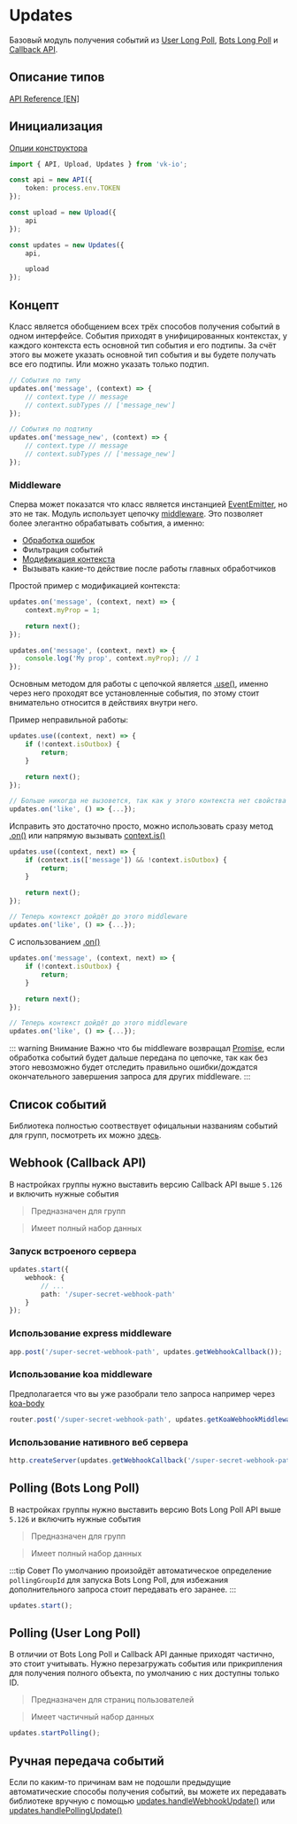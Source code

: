 # Updates

Базовый модуль получения событий из [User Long Poll](https://vk.com/dev/using_longpoll), [Bots Long Poll](https://vk.com/dev/bots_longpoll) и [Callback API](https://vk.com/dev/callback_api).

## Описание типов
[API Reference [EN]](http://negezor.github.io/vk-io/references/vk-io/classes/updates.html)

## Инициализация
[Опции конструктора](http://negezor.github.io/vk-io/references/vk-io/interfaces/iupdatesoptions.html)

```ts
import { API, Upload, Updates } from 'vk-io';

const api = new API({
	token: process.env.TOKEN
});

const upload = new Upload({
	api
});

const updates = new Updates({
	api,

	upload
});
```

## Концепт

Класс является обобщением всех трёх способов получения событий в одном интерфейсе. События приходят в унифицированных контекстах, у каждого контекста есть основной тип события и его подтипы. За счёт этого вы можете указать основной тип события и вы будете получать все его подтипы. Или можно указать только подтип.

```ts
// События по типу
updates.on('message', (context) => {
	// context.type // message
	// context.subTypes // ['message_new']
});

// События по подтипу
updates.on('message_new', (context) => {
	// context.type // message
	// context.subTypes // ['message_new']
});
```

### Middleware

Сперва может показатся что класс является инстанцией [EventEmitter](https://nodejs.org/api/events.html#events_class_eventemitter), но это не так. Модуль использует цепочку [middleware](https://en.wikipedia.org/wiki/Middleware). Это позволяет более элегантно обрабатывать события, а именно:

- [Обработка ошибок](https://github.com/negezor/vk-io/blob/master/docs/examples/advanced/middleware-error-fallback.js)
- Фильтрация событий
- [Модификация контекста](https://github.com/negezor/vk-io/blob/master/docs/examples/advanced/context-modification.js)
- Вызывать какие-то действие после работы главных обработчиков

Простой пример с модификацией контекста:
```ts
updates.on('message', (context, next) => {
	context.myProp = 1;

	return next();
});

updates.on('message', (context, next) => {
	console.log('My prop', context.myProp); // 1
});
```

Основным методом для работы с цепочкой является [.use()](https://negezor.github.io/vk-io/references/vk-io/classes/updates.html#use), именно через него проходят все установленные события, по этому стоит внимательно относится в действиях внутри него.

Пример неправильной работы:

```ts
updates.use((context, next) => {
	if (!context.isOutbox) {
		return;
	}

	return next();
});

// Больше никогда не вызовется, так как у этого контекста нет свойства `isOutbox`
updates.on('like', () => {...});
```

Исправить это достаточно просто, можно использовать сразу метод [.on()](https://negezor.github.io/vk-io/references/vk-io/classes/updates.html#on) или напрямую вызывать [context.is()](https://negezor.github.io/vk-io/references/vk-io/classes/context.html#is)

```ts
updates.use((context, next) => {
	if (context.is(['message']) && !context.isOutbox) {
		return;
	}

	return next();
});

// Теперь контекст дойдёт до этого middleware
updates.on('like', () => {...});
```

С использованием [.on()](https://negezor.github.io/vk-io/references/vk-io/classes/updates.html#on)

```ts
updates.on('message', (context, next) => {
	if (!context.isOutbox) {
		return;
	}

	return next();
});

// Теперь контекст дойдёт до этого middleware
updates.on('like', () => {...});
```

::: warning Внимание
Важно что бы middleware возвращал [Promise](https://developer.mozilla.org/ru/docs/Web/JavaScript/Reference/Global_Objects/Promise), если обработка событий будет дальше передана по цепочке, так как без этого невозможно будет отследить правильно ошибки/дождатся окончательного завершения запроса для других middleware.
:::

## Список событий

Библиотека полностью соотвествует офицальныи названиям событий для групп, посмотреть их можно [здесь](https://vk.com/dev/groups_events).

## Webhook (Callback API)

В настройках группы нужно выставить версию Callback API выше `5.126` и включить нужные события

> Предназначен для групп

> Имеет полный набор данных

### Запуск встроеного сервера

```ts
updates.start({
	webhook: {
		// ...
		path: '/super-secret-webhook-path'
	}
});
```

### Использование express middleware

```ts
app.post('/super-secret-webhook-path', updates.getWebhookCallback());
```

### Использование koa middleware
Предполагается что вы уже разобрали тело запроса например через [koa-body](https://github.com/dlau/koa-body)

```ts
router.post('/super-secret-webhook-path', updates.getKoaWebhookMiddleware())
```

### Использование нативного веб сервера

```ts
http.createServer(updates.getWebhookCallback('/super-secret-webhook-path'));
```

## Polling (Bots Long Poll)

В настройках группы нужно выставить версию Bots Long Poll API выше `5.126` и включить нужные события

> Предназначен для групп

> Имеет полный набор данных

:::tip Совет
По умолчанию произойдёт автоматическое определение `pollingGroupId` для запуска Bots Long Poll, для избежания дополнительного запроса стоит передавать его заранее.
:::

```ts
updates.start();
```

## Polling (User Long Poll)

В отличии от Bots Long Poll и Callback API данные приходят частично, это стоит учитывать. Нужно перезагружать события или прикрипления для получения полного объекта, по умолчанию с них доступны только ID.

> Предназначен для страниц пользователей

> Имеет частичный набор данных

```ts
updates.startPolling();
```

## Ручная передача событий 

Если по каким-то причинам вам не подошли предыдущие автоматические способы получения событий, вы можете их передавать библиотеке вручную с помощью [updates.handleWebhookUpdate()](https://negezor.github.io/vk-io/references/vk-io/classes/updates.html#handlewebhookupdate) или [updates.handlePollingUpdate()](https://negezor.github.io/vk-io/references/vk-io/classes/updates.html#handlepollingupdate)
